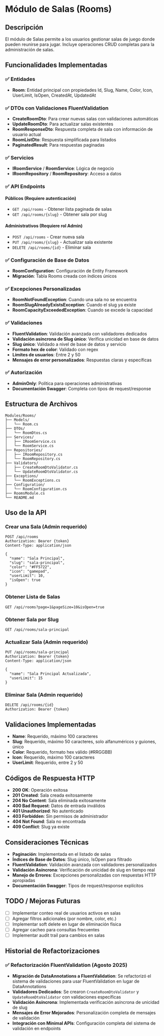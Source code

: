 # Módulo de Salas (Rooms)

## Descripción
El módulo de Salas permite a los usuarios gestionar salas de juego donde pueden reunirse para jugar. Incluye operaciones CRUD completas para la administración de salas.

## Funcionalidades Implementadas

### ✅ Entidades
- **Room**: Entidad principal con propiedades Id, Slug, Name, Color, Icon, UserLimit, IsOpen, CreatedAt, UpdatedAt

### ✅ DTOs con Validaciones FluentValidation
- **CreateRoomDto**: Para crear nuevas salas con validaciones automáticas
- **UpdateRoomDto**: Para actualizar salas existentes
- **RoomResponseDto**: Respuesta completa de sala con información de usuario actual
- **RoomListDto**: Respuesta simplificada para listados
- **PaginatedResult<T>**: Para respuestas paginadas

### ✅ Servicios
- **IRoomService** / **RoomService**: Lógica de negocio
- **IRoomRepository** / **RoomRepository**: Acceso a datos

### ✅ API Endpoints

#### Públicos (Requiere autenticación)
- `GET /api/rooms` - Obtener lista paginada de salas
- `GET /api/rooms/{slug}` - Obtener sala por slug

#### Administrativos (Requiere rol Admin)
- `POST /api/rooms` - Crear nueva sala
- `PUT /api/rooms/{slug}` - Actualizar sala existente
- `DELETE /api/rooms/{id}` - Eliminar sala

### ✅ Configuración de Base de Datos
- **RoomConfiguration**: Configuración de Entity Framework
- **Migración**: Tabla Rooms creada con índices únicos

### ✅ Excepciones Personalizadas
- **RoomNotFoundException**: Cuando una sala no se encuentra
- **RoomSlugAlreadyExistsException**: Cuando el slug ya existe
- **RoomCapacityExceededException**: Cuando se excede la capacidad

### ✅ Validaciones
- **FluentValidation**: Validación avanzada con validadores dedicados
- **Validación asíncrona de Slug único**: Verifica unicidad en base de datos
- **Slug único**: Validado a nivel de base de datos y servicio
- **Formato hex de color**: Validado con regex
- **Límites de usuarios**: Entre 2 y 50
- **Mensajes de error personalizados**: Respuestas claras y específicas

### ✅ Autorización
- **AdminOnly**: Política para operaciones administrativas
- **Documentación Swagger**: Completa con tipos de request/response

## Estructura de Archivos

```
Modules/Rooms/
├── Models/
│   └── Room.cs
├── DTOs/
│   └── RoomDtos.cs
├── Services/
│   ├── IRoomService.cs
│   └── RoomService.cs
├── Repositories/
│   ├── IRoomRepository.cs
│   └── RoomRepository.cs
├── Validators/
│   ├── CreateRoomDtoValidator.cs
│   └── UpdateRoomDtoValidator.cs
├── Exceptions/
│   └── RoomExceptions.cs
├── Configuration/
│   └── RoomConfiguration.cs
├── RoomsModule.cs
└── README.md
```

## Uso de la API

### Crear una Sala (Admin requerido)
```http
POST /api/rooms
Authorization: Bearer {token}
Content-Type: application/json

{
  "name": "Sala Principal",
  "slug": "sala-principal",
  "color": "#FF5722",
  "icon": "gamepad",
  "userLimit": 10,
  "isOpen": true
}
```

### Obtener Lista de Salas
```http
GET /api/rooms?page=1&pageSize=10&isOpen=true
```

### Obtener Sala por Slug
```http
GET /api/rooms/sala-principal
```

### Actualizar Sala (Admin requerido)
```http
PUT /api/rooms/sala-principal
Authorization: Bearer {token}
Content-Type: application/json

{
  "name": "Sala Principal Actualizada",
  "userLimit": 15
}
```

### Eliminar Sala (Admin requerido)
```http
DELETE /api/rooms/{id}
Authorization: Bearer {token}
```

## Validaciones Implementadas

- **Name**: Requerido, máximo 100 caracteres
- **Slug**: Requerido, máximo 50 caracteres, solo alfanuméricos y guiones, único
- **Color**: Requerido, formato hex válido (#RRGGBB)
- **Icon**: Requerido, máximo 100 caracteres
- **UserLimit**: Requerido, entre 2 y 50

## Códigos de Respuesta HTTP

- **200 OK**: Operación exitosa
- **201 Created**: Sala creada exitosamente
- **204 No Content**: Sala eliminada exitosamente
- **400 Bad Request**: Datos de entrada inválidos
- **401 Unauthorized**: No autenticado
- **403 Forbidden**: Sin permisos de administrador
- **404 Not Found**: Sala no encontrada
- **409 Conflict**: Slug ya existe

## Consideraciones Técnicas

- **Paginación**: Implementada en el listado de salas
- **Índices de Base de Datos**: Slug único, IsOpen para filtrado
- **FluentValidation**: Validación avanzada con validadores personalizados
- **Validación Asíncrona**: Verificación de unicidad de slug en tiempo real
- **Manejo de Errores**: Excepciones personalizadas con respuestas HTTP apropiadas
- **Documentación Swagger**: Tipos de request/response explícitos

## TODO / Mejoras Futuras

- [ ] Implementar conteo real de usuarios activos en salas
- [ ] Agregar filtros adicionales (por nombre, color, etc.)
- [ ] Implementar soft delete en lugar de eliminación física
- [ ] Agregar cacheo para consultas frecuentes
- [ ] Implementar audit trail para cambios en salas

## Historial de Refactorizaciones

### ✅ Refactorización FluentValidation (Agosto 2025)
- **Migración de DataAnnotations a FluentValidation**: Se refactorizó el sistema de validaciones para usar FluentValidation en lugar de DataAnnotations
- **Validadores Dedicados**: Se crearon `CreateRoomDtoValidator` y `UpdateRoomDtoValidator` con validaciones específicas
- **Validación Asíncrona**: Implementada verificación asíncrona de unicidad de slug
- **Mensajes de Error Mejorados**: Personalización completa de mensajes de validación
- **Integración con Minimal APIs**: Configuración completa del sistema de validación en endpoints
